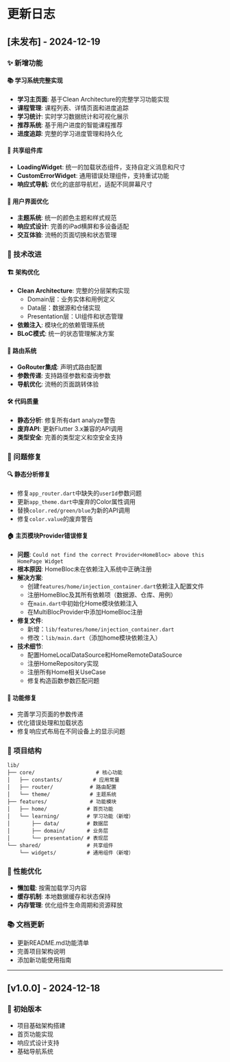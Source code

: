 # 更新日志

## [未发布] - 2024-12-19

### ✨ 新增功能

#### 📚 学习系统完整实现
- **学习主页面**: 基于Clean Architecture的完整学习功能实现
- **课程管理**: 课程列表、详情页面和进度追踪
- **学习统计**: 实时学习数据统计和可视化展示
- **推荐系统**: 基于用户进度的智能课程推荐
- **进度追踪**: 完整的学习进度管理和持久化

#### 🧩 共享组件库
- **LoadingWidget**: 统一的加载状态组件，支持自定义消息和尺寸
- **CustomErrorWidget**: 通用错误处理组件，支持重试功能
- **响应式导航**: 优化的底部导航栏，适配不同屏幕尺寸

#### 🎨 用户界面优化
- **主题系统**: 统一的颜色主题和样式规范
- **响应式设计**: 完善的iPad横屏和多设备适配
- **交互体验**: 流畅的页面切换和状态管理

### 🔧 技术改进

#### 🏗️ 架构优化
- **Clean Architecture**: 完整的分层架构实现
  - Domain层：业务实体和用例定义
  - Data层：数据源和仓储实现
  - Presentation层：UI组件和状态管理
- **依赖注入**: 模块化的依赖管理系统
- **BLoC模式**: 统一的状态管理解决方案

#### 📱 路由系统
- **GoRouter集成**: 声明式路由配置
- **参数传递**: 支持路径参数和查询参数
- **导航优化**: 流畅的页面跳转体验

#### 🛠️ 代码质量
- **静态分析**: 修复所有dart analyze警告
- **废弃API**: 更新Flutter 3.x兼容的API调用
- **类型安全**: 完善的类型定义和空安全支持

### 🐛 问题修复

#### 🔍 静态分析修复
- 修复`app_router.dart`中缺失的`userId`参数问题
- 更新`app_theme.dart`中废弃的Color属性调用
- 替换`color.red/green/blue`为新的API调用
- 修复`color.value`的废弃警告

#### 🏠 主页模块Provider错误修复
- **问题**: `Could not find the correct Provider<HomeBloc> above this HomePage Widget`
- **根本原因**: HomeBloc未在依赖注入系统中正确注册
- **解决方案**:
  - 创建`features/home/injection_container.dart`依赖注入配置文件
  - 注册HomeBloc及其所有依赖项（数据源、仓库、用例）
  - 在`main.dart`中初始化Home模块依赖注入
  - 在MultiBlocProvider中添加HomeBloc注册
- **修复文件**:
  - 新增：`lib/features/home/injection_container.dart`
  - 修改：`lib/main.dart`（添加home模块依赖注入）
- **技术细节**:
  - 配置HomeLocalDataSource和HomeRemoteDataSource
  - 注册HomeRepository实现
  - 注册所有Home相关UseCase
  - 修复构造函数参数匹配问题

#### 🎯 功能修复
- 完善学习页面的参数传递
- 优化错误处理和加载状态
- 修复响应式布局在不同设备上的显示问题

### 📁 项目结构

```
lib/
├── core/                    # 核心功能
│   ├── constants/          # 应用常量
│   ├── router/            # 路由配置
│   └── theme/             # 主题系统
├── features/              # 功能模块
│   ├── home/             # 首页功能
│   └── learning/         # 学习功能（新增）
│       ├── data/         # 数据层
│       ├── domain/       # 业务层
│       └── presentation/ # 表现层
└── shared/               # 共享组件
    └── widgets/          # 通用组件（新增）
```

### 🚀 性能优化
- **懒加载**: 按需加载学习内容
- **缓存机制**: 本地数据缓存和状态保持
- **内存管理**: 优化组件生命周期和资源释放

### 📚 文档更新
- 更新README.md功能清单
- 完善项目架构说明
- 添加新功能使用指南

---

## [v1.0.0] - 2024-12-18

### 🎉 初始版本
- 项目基础架构搭建
- 首页功能实现
- 响应式设计支持
- 基础导航系统